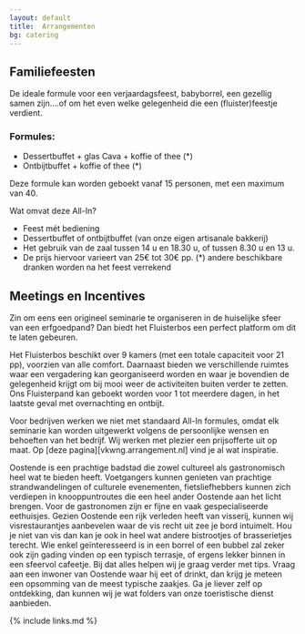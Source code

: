 ```yaml
---
layout: default
title:  Arrangementen
bg: catering
---
```


## Familiefeesten

De ideale formule voor een verjaardagsfeest, babyborrel, een gezellig samen zijn….of om het even welke gelegenheid die een (fluister)feestje verdient.
 
### Formules: 

- Dessertbuffet +  glas Cava + koffie of thee (*)
- Ontbijtbuffet + koffie of thee (*)
 
Deze formule kan worden geboekt vanaf 15 personen, met een maximum van 40.
 
Wat omvat deze All-In? 

- Feest mét bediening
- Dessertbuffet of ontbijtbuffet (van onze eigen artisanale bakkerij)
- Het gebruik van de zaal tussen 14 u en 18.30 u, of tussen 8.30 u en 13 u.
- De prijs hiervoor varieert van 25€ tot 30€ pp. 
(*) andere beschikbare dranken worden na het feest verrekend

 
## Meetings en Incentives
 
Zin om eens een origineel seminarie te organiseren in de huiselijke sfeer van een erfgoedpand? Dan biedt het Fluisterbos een perfect platform om dit te laten gebeuren. 
 
Het Fluisterbos beschikt over 9 kamers (met een totale capaciteit voor 21 pp), voorzien van alle comfort. Daarnaast bieden we verschillende ruimtes waar een vergadering kan georganiseerd worden en waar je bovendien de gelegenheid krijgt om bij mooi weer de activiteiten buiten verder te zetten. Ons Fluisterpand kan geboekt worden voor 1 tot meerdere dagen, in het laatste geval met overnachting en ontbijt.
 
Voor bedrijven werken we niet met standaard All-In formules, omdat elk seminarie kan worden uitgewerkt volgens de persoonlijke wensen en behoeften van het bedrijf. Wij werken met plezier een prijsofferte uit op maat. Op [deze pagina][vkwng.arrangement.nl] vind je al wat inspiratie.
 
Oostende is een prachtige badstad die zowel cultureel als gastronomisch heel wat te bieden heeft. Voetgangers kunnen genieten van prachtige strandwandelingen of culturele evenementen, fietsliefhebbers kunnen zich verdiepen in knooppuntroutes die een heel ander Oostende aan het licht brengen. Voor de gastronomen zijn er fijne en vaak gespecialiseerde eethuisjes. Gezien Oostende een rijk verleden heeft van visserij, kunnen wij visrestaurantjes aanbevelen waar de vis recht uit zee je bord intuimelt. Hou je niet van vis dan kan je ook in heel wat andere bistrootjes of brasserietjes terecht. Wie enkel geïnteresseerd is in een borrel of een bubbel zal zeker ook zijn gading vinden op een typisch terrasje, of ergens lekker binnen in een sfeervol cafeetje. Bij dat alles helpen wij je graag verder met tips. Vraag aan een inwoner van Oostende waar hij eet of drinkt, dan krijg je meteen een opsomming van de meest typische zaakjes. Ga je liever zelf op ontdekking, dan kunnen wij je wat folders van onze toeristische dienst aanbieden.


{% include links.md %}
